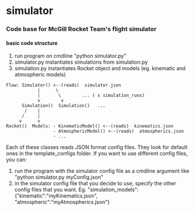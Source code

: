 # simulator
### Code base for McGill Rocket Team's flight simulator

#### basic code structure

1. run program on cmdline "python simulator.py"
2. simulator.py instantiates simulations from simulation.py
3. simulation.py instantiates Rocket object and models (eg. kinematic and atmospheric models)

```
Flow: Simulator() <--(reads)  simulator.json
            |      \
            |       \        ... ( x simulation_runs)
            v        v
      Simulation()  Simulation()   ...
       /    |
      /     |
     v      v
Rocket()  Models: - KinematicModel() <--(reads)  kinematics.json
                  - AtmosphericModel() <--(reads)  atmospherics.json
                  - ...

```
Each of these classes reads JSON format config files. They look for default ones in the template_configs folder.
If you want to use different config files, you can:
1. run the program with the simulator config file as a cmdline argument like "python simulator.py myConfig.json"
2. in the simulator config file that you decide to use, specify the other config files that you want. Eg. "simulation_models": {"kinematic":"myKinematics.json", "atmospheric":"myAtmospherics.json"}

